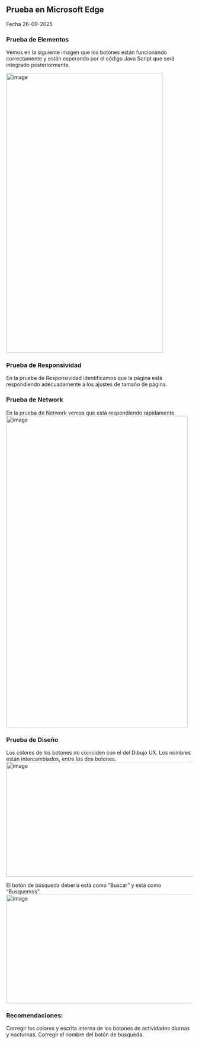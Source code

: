 ## Prueba en Microsoft Edge
Fecha 26-09-2025

### Prueba de Elementos
Vemos en la siguiente imagen que los botones están funcionando correctamente y están esperando por el código Java Script que será integrado posteriormente. 

<img width="422" height="755" alt="image" src="https://github.com/user-attachments/assets/f5f06a61-259b-4685-a7a6-88fb1a6af5bd" />


### Prueba de Responsividad
En la prueba de Responsividad identificamos que la página está respondiendo adecuadamente a los ajustes de tamaño de página. 


### Prueba de Network
En la prueba de Network vemos que está respondiendo rápidamente.
<img width="490" height="841" alt="image" src="https://github.com/user-attachments/assets/522ca251-956f-494c-b9d9-223de58f77fb" />


### Prueba de Diseño
Los colores de los botones no coinciden con el del Dibujo UX.
Los nombres están intercambiados, entre los dos botones.
<img width="886" height="310" alt="image" src="https://github.com/user-attachments/assets/69c3784b-4217-414e-8ac9-6d2459982147" />

El botón de búsqueda debería está como “Buscar” y está como “Busquemos”.
<img width="886" height="293" alt="image" src="https://github.com/user-attachments/assets/fcf9dbbd-8094-431a-a887-36f44f8a453d" />


### Recomendaciones: 
Corregir los colores y escrita interna de los botones de actividades diurnas y nocturnas.
Corregir el nombre del botón de búsqueda. 
